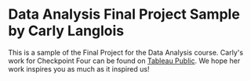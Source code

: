 # Data Analysis Final Project Sample by Carly Langlois

This is a sample of the Final Project for the Data Analysis course. Carly's work for Checkpoint Four can be found on [Tableau Public](https://public.tableau.com/app/profile/carly.langlois/viz/MicroorganismsontheHumanBody/FinalProjectStory?publish=yes).
We hope her work inspires you as much as it inspired us!
